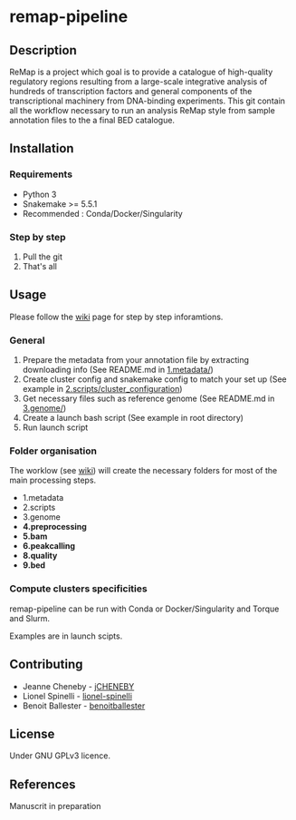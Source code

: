# remap-pipeline

## Description
ReMap is a project which goal is to provide a catalogue of high-quality regulatory regions resulting from a large-scale integrative analysis of hundreds of transcription factors and general components of the transcriptional machinery from DNA-binding experiments.
This git contain all the workflow necessary to run an analysis ReMap style from sample annotation files to the a final BED catalogue. 


## Installation
### Requirements
 - Python 3
 - Snakemake >= 5.5.1
 - Recommended : Conda/Docker/Singularity
### Step by step
 1. Pull the git
 2. That's all
 
## Usage
Please follow the [wiki](https://github.com/remap-cisreg/remap-pipeline/wiki) page for step by step inforamtions.

### General

 1. Prepare the metadata from your annotation file by extracting downloading info (See README.md in [1.metadata/](1.metadata/))
 2. Create cluster config and snakemake config to match your set up (See example in [2.scripts/cluster_configuration](2.scripts/cluster_configuration))
 3. Get necessary files such as reference genome (See README.md in [3.genome/](3.genome/))
 4. Create a launch bash script (See example in root directory)
 5. Run launch script

### Folder organisation 

The worklow (see [wiki](https://github.com/remap-cisreg/remap-pipeline/wiki)) will create the necessary folders for most of the main processing steps.

- 1.metadata
- 2.scripts
- 3.genome
- **4.preprocessing**
- **5.bam**
- **6.peakcalling**
- **8.quality**
- **9.bed**

 
 
### Compute clusters specificities
remap-pipeline can be run with Conda or Docker/Singularity and Torque and Slurm.

Examples are in launch scipts.

## Contributing

- Jeanne Cheneby - [jCHENEBY](https://github.com/jCHENEBY)
- Lionel Spinelli - [lionel-spinelli](https://github.com/lionel-spinelli)
- Benoit Ballester - [benoitballester](https://github.com/benoitballester)

## License
Under GNU GPLv3 licence.

## References
Manuscrit in preparation
